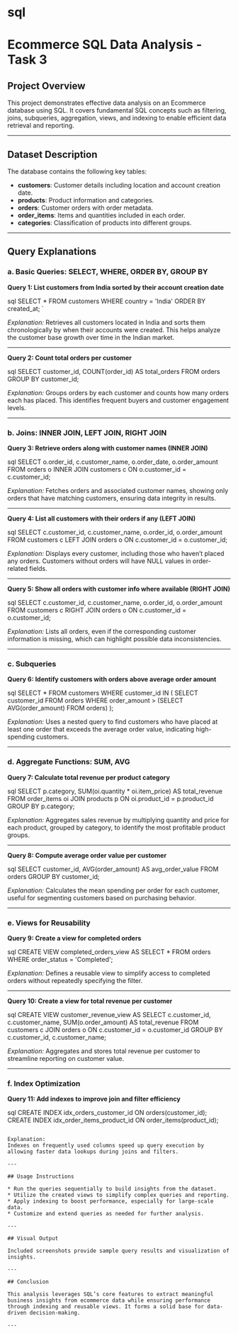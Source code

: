 # sql
# Ecommerce SQL Data Analysis - Task 3

## Project Overview

This project demonstrates effective data analysis on an Ecommerce database using SQL. It covers fundamental SQL concepts such as filtering, joins, subqueries, aggregation, views, and indexing to enable efficient data retrieval and reporting.

---

## Dataset Description

The database contains the following key tables:

- **customers**: Customer details including location and account creation date.
- **products**: Product information and categories.
- **orders**: Customer orders with order metadata.
- **order_items**: Items and quantities included in each order.
- **categories**: Classification of products into different groups.

---

## Query Explanations

### a. Basic Queries: SELECT, WHERE, ORDER BY, GROUP BY

**Query 1: List customers from India sorted by their account creation date**

sql
SELECT * FROM customers
WHERE country = 'India'
ORDER BY created_at;
`

*Explanation:*
Retrieves all customers located in India and sorts them chronologically by when their accounts were created. This helps analyze the customer base growth over time in the Indian market.

---

**Query 2: Count total orders per customer**

sql
SELECT customer_id, COUNT(order_id) AS total_orders
FROM orders
GROUP BY customer_id;


*Explanation:*
Groups orders by each customer and counts how many orders each has placed. This identifies frequent buyers and customer engagement levels.

---

### b. Joins: INNER JOIN, LEFT JOIN, RIGHT JOIN

**Query 3: Retrieve orders along with customer names (INNER JOIN)**

sql
SELECT o.order_id, c.customer_name, o.order_date, o.order_amount
FROM orders o
INNER JOIN customers c ON o.customer_id = c.customer_id;


*Explanation:*
Fetches orders and associated customer names, showing only orders that have matching customers, ensuring data integrity in results.

---

**Query 4: List all customers with their orders if any (LEFT JOIN)**

sql
SELECT c.customer_id, c.customer_name, o.order_id, o.order_amount
FROM customers c
LEFT JOIN orders o ON c.customer_id = o.customer_id;


*Explanation:*
Displays every customer, including those who haven’t placed any orders. Customers without orders will have NULL values in order-related fields.

---

**Query 5: Show all orders with customer info where available (RIGHT JOIN)**

sql
SELECT c.customer_id, c.customer_name, o.order_id, o.order_amount
FROM customers c
RIGHT JOIN orders o ON c.customer_id = o.customer_id;


*Explanation:*
Lists all orders, even if the corresponding customer information is missing, which can highlight possible data inconsistencies.

---

### c. Subqueries

**Query 6: Identify customers with orders above average order amount**

sql
SELECT * FROM customers
WHERE customer_id IN (
    SELECT customer_id FROM orders
    WHERE order_amount > (SELECT AVG(order_amount) FROM orders)
);


*Explanation:*
Uses a nested query to find customers who have placed at least one order that exceeds the average order value, indicating high-spending customers.

---

### d. Aggregate Functions: SUM, AVG

**Query 7: Calculate total revenue per product category**

sql
SELECT p.category, SUM(oi.quantity * oi.item_price) AS total_revenue
FROM order_items oi
JOIN products p ON oi.product_id = p.product_id
GROUP BY p.category;


*Explanation:*
Aggregates sales revenue by multiplying quantity and price for each product, grouped by category, to identify the most profitable product groups.

---

**Query 8: Compute average order value per customer**

sql
SELECT customer_id, AVG(order_amount) AS avg_order_value
FROM orders
GROUP BY customer_id;


*Explanation:*
Calculates the mean spending per order for each customer, useful for segmenting customers based on purchasing behavior.

---

### e. Views for Reusability

**Query 9: Create a view for completed orders**

sql
CREATE VIEW completed_orders_view AS
SELECT * FROM orders WHERE order_status = 'Completed';


*Explanation:*
Defines a reusable view to simplify access to completed orders without repeatedly specifying the filter.

---

**Query 10: Create a view for total revenue per customer**

sql
CREATE VIEW customer_revenue_view AS
SELECT c.customer_id, c.customer_name, SUM(o.order_amount) AS total_revenue
FROM customers c
JOIN orders o ON c.customer_id = o.customer_id
GROUP BY c.customer_id, c.customer_name;


*Explanation:*
Aggregates and stores total revenue per customer to streamline reporting on customer value.

---

### f. Index Optimization

**Query 11: Add indexes to improve join and filter efficiency**

sql
CREATE INDEX idx_orders_customer_id ON orders(customer_id);
CREATE INDEX idx_order_items_product_id ON order_items(product_id);
```

Explanation:
Indexes on frequently used columns speed up query execution by allowing faster data lookups during joins and filters.

---

## Usage Instructions

* Run the queries sequentially to build insights from the dataset.
* Utilize the created views to simplify complex queries and reporting.
* Apply indexing to boost performance, especially for large-scale data.
* Customize and extend queries as needed for further analysis.

---

## Visual Output

Included screenshots provide sample query results and visualization of insights.

---

## Conclusion

This analysis leverages SQL’s core features to extract meaningful business insights from ecommerce data while ensuring performance through indexing and reusable views. It forms a solid base for data-driven decision-making.

---
